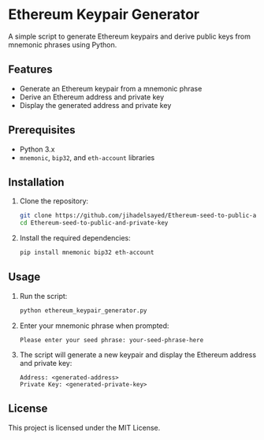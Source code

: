 
# Ethereum Keypair Generator

A simple script to generate Ethereum keypairs and derive public keys from mnemonic phrases using Python.

## Features

- Generate an Ethereum keypair from a mnemonic phrase
- Derive an Ethereum address and private key
- Display the generated address and private key

## Prerequisites

- Python 3.x
- `mnemonic`, `bip32`, and `eth-account` libraries

## Installation

1. Clone the repository:
   ```bash
   git clone https://github.com/jihadelsayed/Ethereum-seed-to-public-and-private-key.git
   cd Ethereum-seed-to-public-and-private-key
   ```

2. Install the required dependencies:
   ```bash
   pip install mnemonic bip32 eth-account
   ```

## Usage

1. Run the script:
   ```bash
   python ethereum_keypair_generator.py
   ```

2. Enter your mnemonic phrase when prompted:
   ```
   Please enter your seed phrase: your-seed-phrase-here
   ```

3. The script will generate a new keypair and display the Ethereum address and private key:
   ```
   Address: <generated-address>
   Private Key: <generated-private-key>
   ```

## License

This project is licensed under the MIT License.
